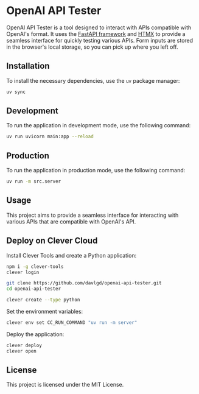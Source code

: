 # OpenAI API Tester

OpenAI API Tester is a tool designed to interact with APIs compatible with OpenAI's format. It uses the [FastAPI framework](https://github.com/fastapi/fastapi) and [HTMX](https://htmx.org) to provide a seamless interface for quickly testing various APIs. Form inputs are stored in the browser's local storage, so you can pick up where you left off.

## Installation

To install the necessary dependencies, use the `uv` package manager:

```bash
uv sync
```

## Development

To run the application in development mode, use the following command:

```bash
uv run uvicorn main:app --reload
```

## Production

To run the application in production mode, use the following command:

```bash
uv run -m src.server
```

## Usage

This project aims to provide a seamless interface for interacting with various APIs that are compatible with OpenAI's API.

## Deploy on Clever Cloud

Install Clever Tools and create a Python application:

```bash
npm i -g clever-tools
clever login

git clone https://github.com/davlgd/openai-api-tester.git
cd openai-api-tester

clever create --type python
```

Set the environment variables:

```bash
clever env set CC_RUN_COMMAND "uv run -m server"
```

Deploy the application:

```bash
clever deploy
clever open
```

## License

This project is licensed under the MIT License.
